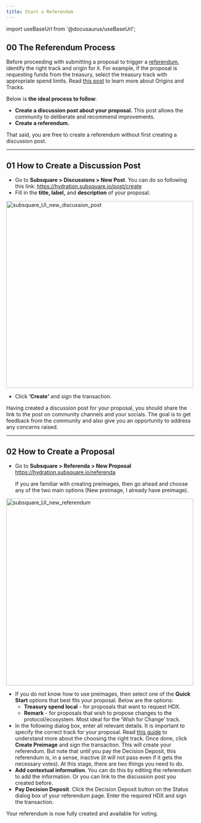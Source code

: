 ```yaml
---
title: Start a Referendum
---
```


import useBaseUrl from '@docusaurus/useBaseUrl';

## 00 The Referendum Process

Before proceeding with submitting a proposal to trigger a [referendum](/governance/referenda), identify the right track and origin for it. For example, if the proposal is requesting funds from the treasury, select the treasury track with appropriate spend limits. Read [this post](/governance/origins_tracks) to learn more about Origins and Tracks.

Below is **the ideal process to follow**:

* **Create a discussion post about your proposal.** This post allows the community to deliberate and recommend improvements.
* **Create a referendum.**

That said, you are free to create a referendum without first creating a discussion post.

---

## 01 How to Create a Discussion Post

* Go to **Subsquare > Discussions > New Post**. You can do so following this link: [https://](https://hydradx.subsquare.io/post/create)[hydration.subsquare.io/post/create](https://hydration.subsquare.io/post/create)
* Fill in the **title, label,** and **description** of your proposal.

<div style={{textAlign: 'center'}}>
  <img alt="subsquare_UI_new_discussion_post" src={useBaseUrl('/img/guides/opengov/new_discussion_post.jpg')} width="500px" />
</div>

* Click **‘Create’** and sign the transaction.

Having created a discussion post for your proposal, you should share the link to the post on community channels and your socials. The goal is to get feedback from the community and also give you an opportunity to address any concerns raised.

---

## 02 How to Create a Proposal

* Go to **Subsquare > Referenda > New Proposal** https://hydration.subsquare.io/referenda
    
    If you are familiar with creating preimages, then go ahead and choose any of the two main options (New preimage, I already have preimage).

<div style={{textAlign: 'center'}}>
<img alt="subsquare_UI_new_referendum" src={useBaseUrl('/img/guides/opengov/new_referendum.jpg')} width="500px" />
</div>
    
* If you do not know how to use preimages, then select one of the **Quick Start** options that best fits your proposal. Below are the options:
    * **Treasury spend local** - for proposals that want to request HDX.
    * **Remark** - for proposals that wish to propose changes to the protocol/ecosystem. Most ideal for the ‘Wish for Change’ track.
* In the following dialog box, enter all relevant details. It is important to specify the correct track for your proposal. Read [this guide](/governance/origins_tracks) to understand more about the choosing the right track. Once done, click **Create Preimage** and sign the transaction. This will create your referendum. But note that until you pay the Decision Deposit, this referendum is, in a sense, inactive (it will not pass even if it gets the necessary votes). At this stage, there are two things you need to do.
* **Add contextual information**. You can do this by editing the referendum to add the information. Or you can link to the discussion post you created before.
* **Pay Decision Deposit**. Click the Decision Deposit button on the Status dialog box of your referendum page. Enter the required HDX and sign the transaction.

Your referendum is now fully created and available for voting.